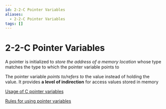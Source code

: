 ```yaml
---
id: 2-2-C Pointer Variables
aliases:
  - 2-2-C Pointer Variables
tags: []
---
```


# 2-2-C Pointer Variables

A pointer is initialized to _store the address of a memory location_ whose type matches the type to which the pointer variable points to

The pointer variable _points to/refers to_ the value instead of holding the value. It provides **a level of indirection** for access values stored in memory

[Usage of C pointer variables](01-Areas/Computer/Dive_Into_Systems/notes/chapter2/Usage%20of%20C%20pointer%20variables.md)

[Rules for using pointer variables](01-Areas/Computer/Dive_Into_Systems/notes/chapter2/Rules%20for%20using%20pointer%20variables.md)
